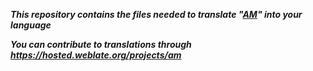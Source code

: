 ***This repository contains the files needed to translate "[AM](https://github.com/ivan-hc/AM)" into your language***

***You can contribute to translations through https://hosted.weblate.org/projects/am***
